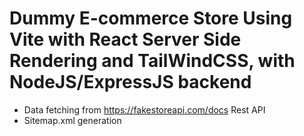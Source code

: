 # Dummy E-commerce Store Using Vite with React Server Side Rendering and TailWindCSS, with NodeJS/ExpressJS backend

- Data fetching from <https://fakestoreapi.com/docs> Rest API
- Sitemap.xml generation
